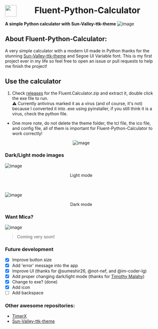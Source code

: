 <div align="center">
 
# Fluent-Python-Calculator <img align="left" src="https://github.com/HuyHung1408/Fluent-Python-Calculator/blob/main/Assets/Calculator.ico" height="38"></a> 
</div>

**A simple Python calculator with Sun-Valley-ttk-theme**
![image](https://user-images.githubusercontent.com/86362423/153598046-5af35e77-fbc4-4115-a621-0fd1502950f2.png)
  
## About Fluent-Python-Calculator:
  A very simple calculator with a modern UI made in Python thanks for the stunning [Sun-Valley-ttk-theme](https://github.com/rdbende/Sun-Valley-ttk-theme) and Segoe UI Variable font. This is my first project ever in my life so feel free to open an issue or pull requests to help me finish the project!
  
## Use the calculator
1. Check [releases](https://github.com/HuyHung1408/Fluent-Python-Calculator/releases) for the Fluent.Calculator.zip and extract it, double click the exe file to run. <br>
⚠️ Currently antivirus marked it as a virus (and of course, it's not) because I converted it into .exe using pyinstaller, if you still think it is a virus, check the python file.
- One more note, do not delete the theme folder, the tcl file, the ico file, and config file, all of them is important for Fluent-Python-Calculator to work correctly!
 <div align="center">
 
![image](https://user-images.githubusercontent.com/86362423/151813306-3332ee04-f2df-461e-ab84-009af42f748f.png)
 </div>

### Dark/Light mode images 

![image](https://user-images.githubusercontent.com/86362423/153597631-fb2346b4-32ca-41a5-b855-218fa6826a7e.png)
<div align="center">
Light mode
</div>
<br>
<br>

![image](https://user-images.githubusercontent.com/86362423/153597305-447a3a24-f2b7-41dd-9b40-b45912d8d5e7.png)
<div align="center">
Dark mode
</div>

### Want Mica?
![image](https://user-images.githubusercontent.com/86362423/156884532-749a4c4e-2bc2-4e0d-a265-91bc2eb79307.png)
>Coming very soon!

### Future development
 - [X] Improve button size
 - [X] Add 'error' message into the app
 - [X] Improve UI (thanks for @sumeshir26, @not-nef, and @im-coder-lg)
 - [X] Add proper changing dark/light mode (thanks for [Timothy Malahy](https://github.com/TimothyMalahy))
 - [X] Change to exe? (done)
 - [X] Add icon
 - [ ] Add backspace
 
### Other awesome repositories:
- [TimerX](https://github.com/Futura-Py/TimerX)
- [Sun-Valley-ttk-theme](https://github.com/rdbende/Sun-Valley-ttk-theme)
